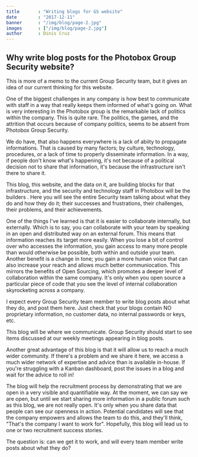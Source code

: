 ```yaml
---
title       : "Writing blogs for GS website"
date        : "2017-12-11"
banner      : "/img/blog/page-2.jpg"
images      : ["/img/blog/page-2.jpg"]
author      : Dinis Cruz
---
```


## Why write blog posts for the Photobox Group Security website?

This is more of a memo to the current Group Security team, but it gives an idea of our current thinking for this website.

One of the biggest challenges in any company is how best to communicate with staff in a way that really keeps them informed of what's going on. What is very interesting in the Photobox group is the remarkable lack of politics within the company. This is quite rare. The politics, the games, and the attrition that occurs because of company politics, seems to be absent from Photobox Group Security.

We do have, that also happens everywhere is a lack of abiity to propagate informations. That is caused by many factors; by culture, technology, procedures, or a lack of time to properly disseminate information. In a way, if people don't know what's happening, it's not because of a political decision not to share that information, it's because the infrastructure isn't there to share it. 

This blog, this website, and the data on it, are building blocks for that infrastructure, and the security and technology staff in Photobox will be the builders . Here you will see the entire Security team talking about what they do and how they do it; their successes and frustrations, their challenges, their problems, and their achievements. 

One of the things I've learned is that it is easier to collaborate internally, but externally. Which is to say, you can collaborate with your team by speaking in an open and distributed way on an external forum. This means that information reaches its target more easily. When you lose a bit of control over who accesses the information, you gain access to many more people than would otherwise be possible, both within and outside your team.  Another benefit is a change in tone; you gain a more human voice that can also increase your reach and allows much better communiocation. This mirrors the benefits of Open Sourcing, which promotes a deeper level of collaboration within the same company. It's only when you open source a particular piece of code that you see the level of internal collaboration skyrocketing across a company. 

I expect every Group Security team member to write blog posts about what they do, and post them here. Just check that your blogs contain NO proprietary information, no customer data, no internal passwords or keys, etc. 

This blog will be where we communicate. Group Security should start to see items discussed at our weekly meetings appearing in blog posts. 

Another great advantage of this blog is that it will allow us to reach a much wider community. If there's a problem and we share it here, we access a much wider network of expertise and advice than is available in-house. If you're struggling with a Kanban dashboard, post the issues in a blog and wait for the advice to roll in!

The blog will help the recruitment process by demonstrating that we are open in a very visible and quantifiable way. At the moment, we can say we are open, but until we start sharing more information in a public forum such as this blog, we are not really open. It's only when you share data that people can see our openness in action. Potential candidates will see that the company empowers and allows the team to do this, and they'll think, "That's the company I want to work for". Hopefully, this blog will lead us to one or two recruitment success stories. 

The question is: can we get it to work, and will every team member write posts about what they do?




